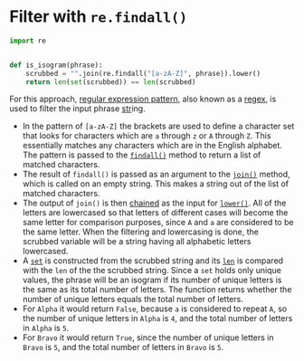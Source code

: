 # Filter with `re.findall()`

```python
import re


def is_isogram(phrase):
    scrubbed = "".join(re.findall("[a-zA-Z]", phrase)).lower()
    return len(set(scrubbed)) == len(scrubbed)

```

For this approach, [regular expression pattern][regex], also known as a [regex][regex-how-to], is used to filter the input phrase [str][str]ing.
- In the pattern of `[a-zA-Z]` the brackets are used to define a character set that looks for characters which are `a` through `z` or `A` through `Z`.
This essentially matches any characters which are in the English alphabet.
The pattern is passed to the [`findall()`][findall] method to return a list of matched characters.
- The result of `findall()` is passed as an argument to the [`join()`][join] method, which is called on an empty string.
This makes a string out of the list of matched characters.
- The output of `join()` is then [chained][method-chaining] as the input for [`lower()`][lower].
All of the letters are lowercased so that letters of different cases will become the same letter for comparison purposes,
since `A` and `a` are considered to be the same letter.
When the filtering and lowercasing is done, the scrubbed variable will be a string having all alphabetic letters lowercased.
- A [`set`][set] is constructed from the scrubbed string and its [`len`][len] is compared with the `len` of the the scrubbed string.
Since a `set` holds only unique values, the phrase will be an isogram if its number of unique letters is the same as its total number of letters.
The function returns whether the number of unique letters equals the total number of letters.
- For `Alpha` it would return `False`, because `a` is considered to repeat `A`, so the number of unique letters in `Alpha` is `4`,
and the total number of letters in `Alpha` is `5`.
- For `Bravo` it would return `True`, since the number of unique letters in `Bravo` is `5`, and the total number of letters in `Bravo` is `5`.


[regex]: https://docs.python.org/3/library/re.html
[regex-how-to]: https://docs.python.org/3/howto/regex.html
[str]: https://docs.python.org/3/library/stdtypes.html#textseq
[findall]: https://docs.python.org/3/library/re.html?#re.findall
[join]: https://docs.python.org/3/library/stdtypes.html?#str.join
[method-chaining]: https://www.tutorialspoint.com/Explain-Python-class-method-chaining
[lower]: https://docs.python.org/3/library/stdtypes.html?highlight=lower#str.lower
[set]: https://docs.python.org/3/library/stdtypes.html?highlight=set#set
[len]: https://docs.python.org/3/library/functions.html?highlight=len#len

